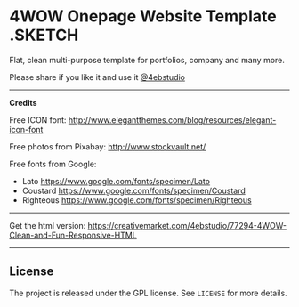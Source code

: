 4WOW Onepage Website Template .SKETCH
====================================

Flat, clean multi-purpose template for portfolios, company and many more.

Please share if you like it and use it [@4ebstudio](https://twitter.com/4ebstudio)

---

**Credits**

Free ICON font: http://www.elegantthemes.com/blog/resources/elegant-icon-font

Free photos from Pixabay: http://www.stockvault.net/

Free fonts from Google:
- Lato  https://www.google.com/fonts/specimen/Lato  
- Coustard  https://www.google.com/fonts/specimen/Coustard
- Righteous https://www.google.com/fonts/specimen/Righteous

---

Get the html version: https://creativemarket.com/4ebstudio/77294-4WOW-Clean-and-Fun-Responsive-HTML

---

## License

The project is released under the GPL license. See `LICENSE` for more details.

